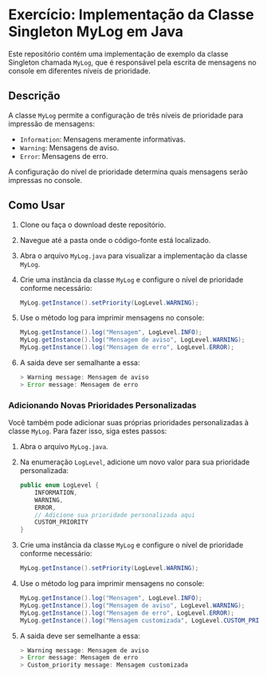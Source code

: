 # Exercício: Implementação da Classe Singleton MyLog em Java

Este repositório contém uma implementação de exemplo da classe Singleton chamada `MyLog`, que é responsável pela escrita de mensagens no console em diferentes níveis de prioridade.

## Descrição

A classe `MyLog` permite a configuração de três níveis de prioridade para impressão de mensagens:

- `Information`: Mensagens meramente informativas.
- `Warning`: Mensagens de aviso.
- `Error`: Mensagens de erro.

A configuração do nível de prioridade determina quais mensagens serão impressas no console.

## Como Usar

1. Clone ou faça o download deste repositório.

2. Navegue até a pasta onde o código-fonte está localizado.

3. Abra o arquivo `MyLog.java` para visualizar a implementação da classe `MyLog`.

4. Crie uma instância da classe `MyLog` e configure o nível de prioridade conforme necessário:
   ```java
   MyLog.getInstance().setPriority(LogLevel.WARNING);

5. Use o método log para imprimir mensagens no console:
    ```java
    MyLog.getInstance().log("Mensagem", LogLevel.INFO);
    MyLog.getInstance().log("Mensagem de aviso", LogLevel.WARNING);
    MyLog.getInstance().log("Mensagem de erro", LogLevel.ERROR);
    
6. A saida deve ser semalhante a essa:
    ```java
    > Warning message: Mensagem de aviso
    > Error message: Mensagem de erro

### Adicionando Novas Prioridades Personalizadas

Você também pode adicionar suas próprias prioridades personalizadas à classe `MyLog`. Para fazer isso, siga estes passos:

1. Abra o arquivo `MyLog.java`.

2. Na enumeração `LogLevel`, adicione um novo valor para sua prioridade personalizada:

   ```java
   public enum LogLevel {
       INFORMATION,
       WARNING,
       ERROR,
       // Adicione sua prioridade personalizada aqui
       CUSTOM_PRIORITY
   }

3. Crie uma instância da classe `MyLog` e configure o nível de prioridade conforme necessário:
   
   ```java
   MyLog.getInstance().setPriority(LogLevel.WARNING);

4. Use o método log para imprimir mensagens no console:
    ```java
    MyLog.getInstance().log("Mensagem", LogLevel.INFO);
    MyLog.getInstance().log("Mensagem de aviso", LogLevel.WARNING);
    MyLog.getInstance().log("Mensagem de erro", LogLevel.ERROR);
    MyLog.getInstance().log("Mensagem customizada", LogLevel.CUSTOM_PRIORITY);
    
5. A saida deve ser semelhante a essa:
    ```java
    > Warning message: Mensagem de aviso
    > Error message: Mensagem de erro
    > Custom_priority message: Mensagem customizada
